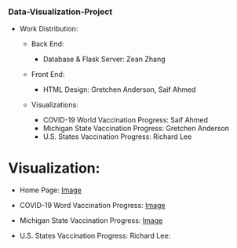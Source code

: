 ### Data-Visualization-Project

* Work Distribution:

    * Back End:
        * Database & Flask Server: Zean Zhang

    * Front End:
        * HTML Design: Gretchen Anderson, Saif Ahmed

    * Visualizations: 
        * COVID-19 World Vaccination Progress: Saif Ahmed 
        * Michigan State Vaccination Progress: Gretchen Anderson
        * U.S. States Vaccination Progress: Richard Lee


# Visualization:

* Home Page:
[Image](Images/Home_Page.png)

* COVID-19 Word Vaccination Progress:
[Image](Images/COVID-19_Vaccine_Distribution_Worldwide.png)

* Michigan State Vaccination Progress:
[Image](Images/Michigan_Vaccine_Rollout.png)

* U.S. States Vaccination Progress: Richard Lee:

